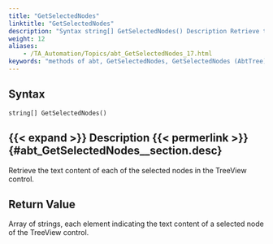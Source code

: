 ```yaml
--- 
title: "GetSelectedNodes"
linktitle: "GetSelectedNodes"
description: "Syntax string[] GetSelectedNodes() Description Retrieve the text content of each of the selected nodes in the TreeView control. Return Value Array of strings, each element indicating the text content ..."
weight: 12
aliases: 
    - /TA_Automation/Topics/abt_GetSelectedNodes_17.html
keywords: "methods of abt, GetSelectedNodes, GetSelectedNodes (AbtTree), AbtTree, getselectednodes, contents of selected nodes in tree, obtain text of selected tree nodes"
---
```


## Syntax

`string[] GetSelectedNodes()`

## {{< expand >}} Description {{< permerlink >}} {#abt_GetSelectedNodes__section.desc} 

Retrieve the text content of each of the selected nodes in the TreeView control.

## Return Value

Array of strings, each element indicating the text content of a selected node of the TreeView control.




